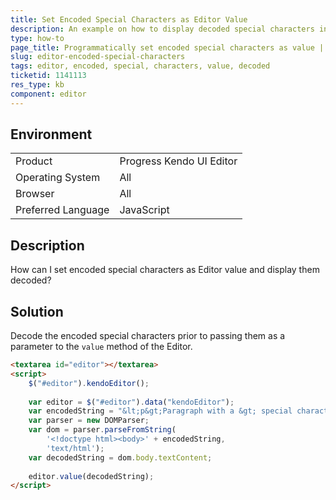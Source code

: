 ```yaml
---
title: Set Encoded Special Characters as Editor Value
description: An example on how to display decoded special characters in the Editor.
type: how-to
page_title: Programmatically set encoded special characters as value | Kendo UI Editor
slug: editor-encoded-special-characters
tags: editor, encoded, special, characters, value, decoded
ticketid: 1141113
res_type: kb
component: editor
---
```


## Environment

<table>
 <tr>
  <td>Product</td>
  <td>Progress Kendo UI Editor</td>
 </tr>
 <tr>
  <td>Operating System</td>
  <td>All</td>
 </tr>
 <tr>
  <td>Browser</td>
  <td>All</td>
 </tr>
 <tr>
  <td>Preferred Language</td>
  <td>JavaScript</td>
 </tr>
</table>

## Description

How can I set encoded special characters as Editor value and display them decoded?

## Solution

Decode the encoded special characters prior to passing them as a parameter to the `value` method of the Editor.

```html
<textarea id="editor"></textarea>
<script>
	$("#editor").kendoEditor();
  
	var editor = $("#editor").data("kendoEditor");
	var encodedString = "&lt;p&gt;Paragraph with a &gt; special character inside.&lt;/p&gt";
	var parser = new DOMParser;
	var dom = parser.parseFromString(
		'<!doctype html><body>' + encodedString,
		'text/html');
	var decodedString = dom.body.textContent;
    
	editor.value(decodedString);
</script>
```
